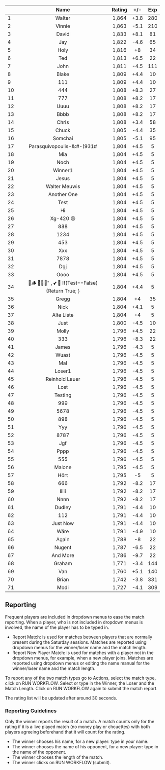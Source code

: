 | |Name|Rating|+/-|Exp|
|-|:--:|:----:|:-:|:-:|
|1|Walter|1,864|+3.8|280|
|2|Vinnie|1,863|-5.1|210|
|3|David|1,833|+8.1|81|
|4|Jay|1,822|-4.6|65|
|5|Holy|1,816|+8|34|
|6|Ted|1,813|+6.5|22|
|7|John|1,811|-4.5|111|
|8|Blake|1,809|+4.4|10|
|9|111|1,809|+4.4|10|
|10|444|1,808|+8.3|27|
|11|777|1,808|+8.2|17|
|12|Uuuu|1,808|+8.2|17|
|13|Bbbb|1,808|+8.2|17|
|14|Chris|1,808|+3.4|58|
|15|Chuck|1,805|-4.4|35|
|16|Somchai|1,805|-5.1|95|
|17|Parasquivopoulis-&:#-(931#|1,804|+4.5|5|
|18|Mia|1,804|+4.5|5|
|19|Noch|1,804|+4.5|5|
|20|Winner1|1,804|+4.5|5|
|21|Jesus|1,804|+4.5|5|
|22|Walter Meuwis|1,804|+4.5|5|
|23|Another One|1,804|+4.5|5|
|24|Test|1,804|+4.5|5|
|25|Hi|1,804|+4.5|5|
|26|Xg-420 😃|1,804|+4.5|5|
|27|888|1,804|+4.5|5|
|28|1234|1,804|+4.5|5|
|29|453|1,804|+4.5|5|
|30|Xxx|1,804|+4.5|5|
|31|7878|1,804|+4.5|5|
|32|Dgj|1,804|+4.5|5|
|33|Oooo|1,804|+4.5|5|
|34|🍺🪵 🙉🙈🙊" , 💕 🦓 If(Test==False) {Return True; }|1,804|+4.4|5|
|35|Gregg|1,804|+4|35|
|36|Nick|1,804|+4.1|5|
|37|Alte Liste|1,804|+4|5|
|38|Just|1,800|-4.5|10|
|39|Molly|1,796|+4.5|22|
|40|333|1,796|-8.3|22|
|41|James|1,796|-4.3|5|
|42|Wuast|1,796|-4.5|5|
|43|Mal|1,796|-4.5|5|
|44|Loser1|1,796|-4.5|5|
|45|Reinhold Lauer|1,796|-4.5|5|
|46|Lost|1,796|-4.5|5|
|47|Testing|1,796|-4.5|5|
|48|999|1,796|-4.5|5|
|49|5678|1,796|-4.5|5|
|50|898|1,796|-4.5|5|
|51|Yyy|1,796|-4.5|5|
|52|8787|1,796|-4.5|5|
|53|Jgf|1,796|-4.5|5|
|54|Pppp|1,796|-4.5|5|
|55|555|1,796|-4.5|5|
|56|Malone|1,795|-4.5|5|
|57|Hört|1,795|-5|5|
|58|666|1,792|-8.2|17|
|59|Iiiii|1,792|-8.2|17|
|60|Nnnn|1,792|-8.2|17|
|61|Dudley|1,791|-4.4|10|
|62|112|1,791|-4.4|10|
|63|Just Now|1,791|-4.4|10|
|64|Wäre|1,791|-4.9|10|
|65|Again|1,788|-8|22|
|66|Nugent|1,787|-6.5|22|
|67|And More|1,786|-9.7|22|
|68|Graham|1,771|-3.4|144|
|69|Van|1,760|+5.1|140|
|70|Brian|1,742|-3.8|331|
|71|Modi|1,727|-4.1|309|

 

## Reporting

Frequent players are included in dropdown menus to ease the match reporting.
When a player, who is not included in dropdown menus is involved, the name of the player has to be typed in.

- Report Match:  is used for matches between players that are normally present during the Saturday sessions.
Matches are reported using dropdown menus for the winner/loser name and the match length.
- Report New Player Match:  is used for matches with a player not in the dropdown menus, for example, when a new player joins.
Matches are reported using dropdown menus or editing the name manual for the winner/loser name and the match length.

To report any of the two match types go to Actions, select the match type, click on RUN WORKFLOW.
Select or type in the Winner, the Loser and the Match Length.
Click on RUN WORKFLOW again to submit the match report.

The rating list will be updated after around 30 seconds.

### Reporting Guidelines

Only the winner reports the result of a match.
A match counts only for the rating if it is a live played match (no money play or chouettes)
with both players agreeing beforehand that it will count for the rating.

- The winner chooses his name, for a new player: type in your name.
- The winner chooses the name of his opponent, for a new player: type in the name of the opponent.
- The winner chooses the length of the match.
- The winner clicks on RUN WORKFLOW (submit).
